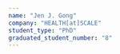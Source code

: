 ```yaml
---
name: "Jen J. Gong"
company: "HEALTH[at]SCALE"
student_type: "PhD"
graduated_student_number: "8"
---
```

